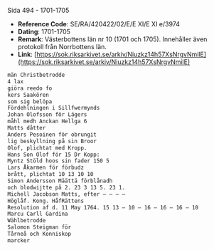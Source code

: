Sida 494 - 1701-1705

- **Reference Code**: SE/RA/420422/02/E/E XI/E XI e/3974
- **Dating**: 1701-1705
- **Remark**: Västerbottens län nr 10 (1701 och 1705). Innehåller även protokoll från Norrbottens län.
- **Link**: [https://sok.riksarkivet.se/arkiv/Niuzkz14h57XsNrgvNmilE](https://sok.riksarkivet.se/arkiv/Niuzkz14h57XsNrgvNmilE)

```txt linenums="1"
män Christbetrodde
4 lax
giöra reedo fo
kers Saakören
som sig belöpa
Fördehlningen i Sillfwermynds
Johan Olofsson för Lägers
måhl medh Anckan Hellga 6
Matts dåtter
Anders Pesoinen för obrungit
lig beskyllning på sin Broor
Olof, plichtat med Kropp.
Hans Son Olof för 15 Dr Kopp:
Myntz Stöld hoos sin fader 150 5
Lars Åkarmen för förbudz
brått, plichtat 10 13 10 10
Simon Andersson Määttä förblånadh
och blodwijtte på 2. 23 3 13 5. 23 1.
Michell Jacobson Matts, efter — — — —
Höglåf. Kong. HåfRättens
Resolution af d. 11 May 1764. 15 13 — 10 — 16 — 16 — 16 — 10
Marcu Carll Gardina
Wählbetrodde
Salomon Steigman för
Tårneå och Konniskop
marcker
```

